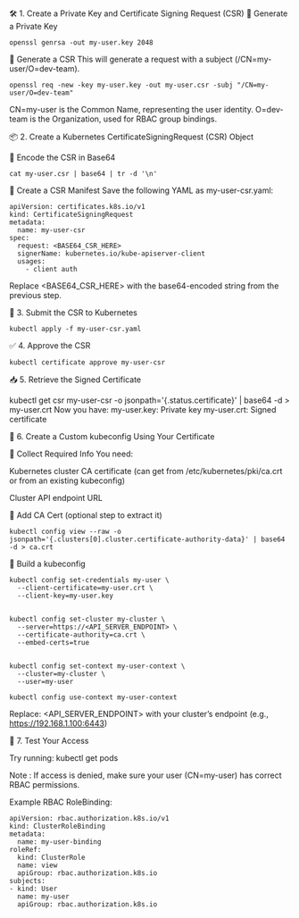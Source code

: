 🛠️ 1. Create a Private Key and Certificate Signing Request (CSR)
🔧 Generate a Private Key

    openssl genrsa -out my-user.key 2048
📝 Generate a CSR
This will generate a request with a subject (/CN=my-user/O=dev-team).

    openssl req -new -key my-user.key -out my-user.csr -subj "/CN=my-user/O=dev-team"
CN=my-user is the Common Name, representing the user identity.
O=dev-team is the Organization, used for RBAC group bindings.

📦 2. Create a Kubernetes CertificateSigningRequest (CSR) Object

🔄 Encode the CSR in Base64

    cat my-user.csr | base64 | tr -d '\n'
📄 Create a CSR Manifest
Save the following YAML as my-user-csr.yaml:

    apiVersion: certificates.k8s.io/v1
    kind: CertificateSigningRequest
    metadata:
      name: my-user-csr
    spec:
      request: <BASE64_CSR_HERE>
      signerName: kubernetes.io/kube-apiserver-client
      usages:
        - client auth
Replace <BASE64_CSR_HERE> with the base64-encoded string from the previous step.

🚀 3. Submit the CSR to Kubernetes

    kubectl apply -f my-user-csr.yaml
✅ 4. Approve the CSR

    kubectl certificate approve my-user-csr
📥 5. Retrieve the Signed Certificate

kubectl get csr my-user-csr -o jsonpath='{.status.certificate}' | base64 -d > my-user.crt
Now you have:
my-user.key: Private key
my-user.crt: Signed certificate

📁 6. Create a Custom kubeconfig Using Your Certificate

🧱 Collect Required Info
You need:

Kubernetes cluster CA certificate (can get from /etc/kubernetes/pki/ca.crt or from an existing kubeconfig)

Cluster API endpoint URL

🔐 Add CA Cert (optional step to extract it)

    kubectl config view --raw -o jsonpath='{.clusters[0].cluster.certificate-authority-data}' | base64 -d > ca.crt
🧾 Build a kubeconfig

    kubectl config set-credentials my-user \
      --client-certificate=my-user.crt \
      --client-key=my-user.key


    kubectl config set-cluster my-cluster \
      --server=https://<API_SERVER_ENDPOINT> \
      --certificate-authority=ca.crt \
      --embed-certs=true


    kubectl config set-context my-user-context \
      --cluster=my-cluster \
      --user=my-user

    kubectl config use-context my-user-context
Replace:
<API_SERVER_ENDPOINT> with your cluster’s endpoint (e.g., https://192.168.1.100:6443)

🔄 7. Test Your Access

Try running:
kubectl get pods

Note : If access is denied, make sure your user (CN=my-user) has correct RBAC permissions.

Example RBAC RoleBinding:

    apiVersion: rbac.authorization.k8s.io/v1
    kind: ClusterRoleBinding
    metadata:
      name: my-user-binding
    roleRef:
      kind: ClusterRole
      name: view
      apiGroup: rbac.authorization.k8s.io
    subjects:
    - kind: User
      name: my-user
      apiGroup: rbac.authorization.k8s.io
